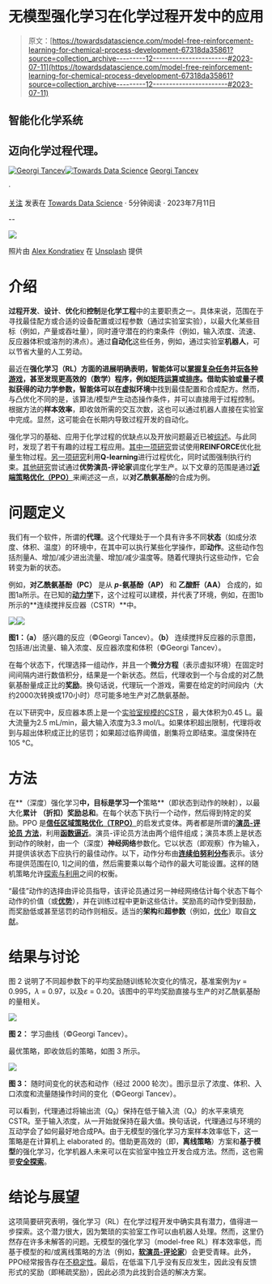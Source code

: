 # 无模型强化学习在化学过程开发中的应用

> 原文：[https://towardsdatascience.com/model-free-reinforcement-learning-for-chemical-process-development-67318da35861?source=collection_archive---------12-----------------------#2023-07-11](https://towardsdatascience.com/model-free-reinforcement-learning-for-chemical-process-development-67318da35861?source=collection_archive---------12-----------------------#2023-07-11)

## 智能化化学系统

## 迈向化学过程代理。

[](https://gtancev.medium.com/?source=post_page-----67318da35861--------------------------------)[![Georgi Tancev](../Images/4529168ec26d51265185189298c81677.png)](https://gtancev.medium.com/?source=post_page-----67318da35861--------------------------------)[](https://towardsdatascience.com/?source=post_page-----67318da35861--------------------------------)[![Towards Data Science](../Images/a6ff2676ffcc0c7aad8aaf1d79379785.png)](https://towardsdatascience.com/?source=post_page-----67318da35861--------------------------------) [Georgi Tancev](https://gtancev.medium.com/?source=post_page-----67318da35861--------------------------------)

·

[关注](https://medium.com/m/signin?actionUrl=https%3A%2F%2Fmedium.com%2F_%2Fsubscribe%2Fuser%2F54224776d918&operation=register&redirect=https%3A%2F%2Ftowardsdatascience.com%2Fmodel-free-reinforcement-learning-for-chemical-process-development-67318da35861&user=Georgi+Tancev&userId=54224776d918&source=post_page-54224776d918----67318da35861---------------------post_header-----------) 发表在 [Towards Data Science](https://towardsdatascience.com/?source=post_page-----67318da35861--------------------------------) · 5分钟阅读 · 2023年7月11日[](https://medium.com/m/signin?actionUrl=https%3A%2F%2Fmedium.com%2F_%2Fvote%2Ftowards-data-science%2F67318da35861&operation=register&redirect=https%3A%2F%2Ftowardsdatascience.com%2Fmodel-free-reinforcement-learning-for-chemical-process-development-67318da35861&user=Georgi+Tancev&userId=54224776d918&source=-----67318da35861---------------------clap_footer-----------)

--

[](https://medium.com/m/signin?actionUrl=https%3A%2F%2Fmedium.com%2F_%2Fbookmark%2Fp%2F67318da35861&operation=register&redirect=https%3A%2F%2Ftowardsdatascience.com%2Fmodel-free-reinforcement-learning-for-chemical-process-development-67318da35861&source=-----67318da35861---------------------bookmark_footer-----------)![](../Images/05ed0b66f8d084c815e741a76805469b.png)

照片由 [Alex Kondratiev](https://unsplash.com/@alexkondratiev?utm_source=medium&utm_medium=referral) 在 [Unsplash](https://unsplash.com/?utm_source=medium&utm_medium=referral) 提供

# 介绍

**过程开发**、**设计**、**优化**和**控制**是**化学工程**中的主要职责之一。具体来说，范围在于寻找最佳配方或合适的设备配置或过程参数（通过实验室实验），以最大化某些目标（例如，产量或吞吐量），同时遵守潜在的约束条件（例如，输入浓度、流速、反应器体积或溶剂的沸点）。通过**自动化**这些任务，例如，通过实验室**机器人**，可以节省大量的人工劳动。

最近在**强化学习（RL）**方面的进展明确表明，智能体可以[掌握复杂任务](https://www.nature.com/articles/nature14236)并[玩各种游戏](https://www.nature.com/articles/s41586-020-03051-4)，甚至发现更高效的（数学）程序，例如[矩阵运算](https://www.nature.com/articles/s41586-022-05172-4)或[排序](https://www.nature.com/articles/d41586-023-01883-4)。借助实验或量子模拟获得的动力学参数，智能体可以在**虚拟环境**中找到最佳配置和合成配方。然而，与凸优化不同的是，该算法/模型产生动态操作条件，并可以直接用于过程控制。根据方法的**样本效率**，即收敛所需的交互次数，这也可以通过机器人直接在实验室中完成。显然，这可能会在长期内导致过程开发的自动化。

强化学习的基础、应用于化学过程的优缺点以及开放问题最近已被[综述](https://www.sciencedirect.com/science/article/abs/pii/S0098135419300754?via%3Dihub=)。与此同时，发现了若干有趣的过程工程应用。[其中一项研究](https://www.sciencedirect.com/science/article/abs/pii/S0098135419304168?via%3Dihub=)尝试使用**REINFORCE**优化批量生物过程。[另一项研究](https://www.sciencedirect.com/science/article/abs/pii/S0098135421002404?via%3Dihub=)利用**Q-learning**进行过程优化，同时试图强制执行约束。[其他研究](https://www.sciencedirect.com/science/article/pii/S0098135420301599?via%3Dihub=)尝试通过**优势演员-评论家**调度化学生产。以下文章的范围是通过[**近端策略优化（PPO）**](https://arxiv.org/abs/1707.06347)来阐述这一点，以**对乙酰氨基酚**的合成为例。

# 问题定义

我们有一个软件，所谓的**代理**。这个代理处于一个具有许多不同**状态**（如成分浓度、体积、温度）的环境中，在其中可以执行某些化学操作，即**动作**。这些动作包括剂量A、增加/减少进出流量、增加/减少温度等。随着代理执行这些动作，它会转变为新的状态。

例如，**对乙酰氨基酚（PC）** 是从 ***p*-氨基酚（AP）** 和 **乙酸酐（AA）** 合成的，如图1a所示。在已知的[**动力学**](https://jurnal.ugm.ac.id/jrekpros/article/view/64551)下，这个过程可以建模，并代表了环境，例如，在图1b所示的**连续搅拌反应器（CSTR）**中。

![](../Images/a8c2fb8e45c9edb1eb5f75c92ca932bf.png)![](../Images/bc9e3ddf35302c03a14ae2768baba5f0.png)

**图1：（a）** 感兴趣的反应（©Georgi Tancev）。**（b）** 连续搅拌反应器的示意图，包括进/出流量、输入浓度、反应器浓度和体积（©Georgi Tancev）。

在每个状态下，代理选择一组动作，并且一个**微分方程**（表示虚拟环境）在固定时间间隔内进行数值积分，结果是一个新状态。然后，代理收到一个与合成的对乙酰氨基酚量成正比的**奖励**。换句话说，代理玩一个游戏，需要在给定的时间段内（大约2000次转换或170小时）尽可能多地生产对乙酰氨基酚。

在以下研究中，反应器本质上是一个[实验室规模的CSTR](https://pubs.rsc.org/en/content/articlelanding/2023/re/d2re00476c) ，最大体积为0.45 L。最大流量为2.5 mL/min，最大输入浓度为3.3 mol/L。如果体积超出限制，代理将收到与超出体积成正比的惩罚；如果超过临界阈值，剧集将立即结束。温度保持在105 °C。

# 方法

在**（深度）强化学习**中，目标是学习一个**策略**（即状态到动作的映射），以最大化**累计** **（折扣）奖励总和**。在每个状态下执行一个动作，然后得到特定的奖励。PPO 是[**信任区域策略优化（TRPO）**](http://proceedings.mlr.press/v37/schulman15.html)的启发式变体。两者都是所谓的[**演员-评论员** **方法**](https://proceedings.neurips.cc/paper/1999/hash/6449f44a102fde848669bdd9eb6b76fa-Abstract.html)，利用[**函数逼近**](https://papers.nips.cc/paper_files/paper/1999/hash/464d828b85b0bed98e80ade0a5c43b0f-Abstract.html)。演员-评论员方法由两个组件组成；演员本质上是状态到动作的映射，由一个（深度）**神经网络**参数化。它以状态（即观察）作为输入，并提供该状态下应执行的最佳动作。以下，动作分布由[**连续伯努利分布**](https://papers.nips.cc/paper_files/paper/2019/hash/f82798ec8909d23e55679ee26bb26437-Abstract.html)表示。该分布提供范围在[0, 1]之间的值，然后需要乘以每个动作的最大可能设置。这样的随机策略允许[探索与利用](https://arxiv.org/abs/2305.08624)之间的权衡。

“最佳”动作的选择由评论员指导，该评论员通过另一神经网络估计每个状态下每个动作的价值（或[**优势**](https://arxiv.org/abs/1506.02438)），并在训练过程中更新这些估计。奖励高的动作受到鼓励，而奖励低或甚至惩罚的动作则相反。适当的**架构**和**超参数**（例如，[优化](https://ui.adsabs.harvard.edu/abs/2018arXiv181002525H/abstract)）取自[文献](https://ojs.aaai.org/index.php/AAAI/article/view/11694)。

# 结果与讨论

图 2 说明了不同超参数下的平均奖励随训练轮次变化的情况，基准案例为*γ* = 0.995，*λ* = 0.97，以及*ε* = 0.20。该图中的平均奖励直接与生产的对乙酰氨基酚的量相关。

![](../Images/3ec724f05c73f715df85e8e91dfc618b.png)

**图 2：** 学习曲线（©Georgi Tancev）。

最优策略，即收敛后的策略，如图 3 所示。

![](../Images/90075d764efb604b4bd079133be516e1.png)

**图 3：** 随时间变化的状态和动作（经过 2000 轮次）。图示显示了浓度、体积、入口浓度和流量随操作时间的变化（©Georgi Tancev）。

可以看到，代理通过将输出流（Q₂）保持在低于输入流（Q₁）的水平来填充CSTR。至于输入浓度，从一开始就保持在最大值。换句话说，代理通过与环境的互动学会了如何最好地合成PA。由于无模型的强化学习方案样本效率低下，这一策略是在计算机上 elaborated 的。借助更高效的（即，**离线策略**）方案和**基于模型**的强化学习，化学机器人未来可以在实验室中独立开发合成方法。然而，这也需要[**安全探索**](https://dl.acm.org/doi/10.5555/3454287.3454547)。

# 结论与展望

这项简要研究表明，强化学习（RL）在化学过程开发中确实具有潜力，值得进一步探索。这个潜力很大，因为繁琐的实验室工作可以由机器人处理。然而，这里仍然存在许多未解答的问题。无模型的强化学习（model-free RL）样本效率低，而基于模型的和/或离线策略的方法（例如，[**软演员-评论家**](https://arxiv.org/abs/1801.01290)）会更受青睐。此外，PPO经常报告存在[不稳定性](https://arxiv.org/abs/2009.10897)。最后，在低温下几乎没有反应发生，因此没有反馈形式的奖励（即稀疏奖励），因此必须为此找到合适的解决方案。
